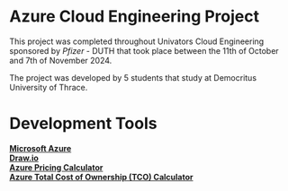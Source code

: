 # Azure Cloud Engineering Project
This project was completed throughout Univators Cloud Engineering sponsored by *Pfizer* - DUTH
that took place between the 11th of October and 7th of November 2024.

The project was developed by 5 students that study at Democritus University of Thrace.

# Development Tools

[**Microsoft Azure**](https://azure.microsoft.com/en-us)  
[**Draw.io**](https://draw.io/)  
[**Azure Pricing Calculator**](https://azure.microsoft.com/en-us/pricing/calculator/)  
[**Azure Total Cost of Ownership (TCO) Calculator**](https://azure.microsoft.com/en-us/pricing/tco/calculator/)
